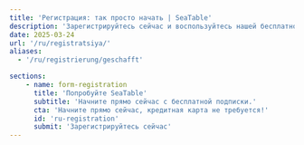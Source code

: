 ```yaml
---
title: 'Регистрация: так просто начать | SeaTable'
description: 'Зарегистрируйтесь сейчас и воспользуйтесь нашей бесплатной подпиской. Почти никаких усилий, немедленное использование, не требуется кредитная карта.'
date: 2025-03-24
url: '/ru/registratsiya/'
aliases:
  - '/ru/registrierung/geschafft'

sections:
    - name: form-registration
      title: 'Попробуйте SeaTable'
      subtitle: 'Начните прямо сейчас с бесплатной подписки.'
      cta: 'Начните прямо сейчас, кредитная карта не требуется!'
      id: 'ru-registration'
      submit: 'Зарегистрируйтесь сейчас'
---
```

